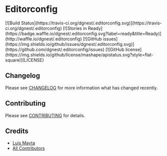# Editorconfig

<span class="badges" align="center">
[![Build Status](https://travis-ci.org/dgnest/.editorconfig.svg)](https://travis-ci.org/dgnest/.editorconfig)
[![Stories in Ready](https://badge.waffle.io/dgnest/.editorconfig.svg?label=ready&title=Ready)](http://waffle.io/dgnest/.editorconfig)
[![GitHub issues](https://img.shields.io/github/issues/dgnest/.editorconfig.svg)](https://github.com/dgnest/.editorconfig/issues)
[![GitHub license](https://img.shields.io/github/license/mashape/apistatus.svg?style=flat-square)](LICENSE)
</span>



## Changelog

Please see [CHANGELOG](CHANGELOG.md) for more information what has changed recently.

## Contributing

Please see [CONTRIBUTING](CONTRIBUTING.md) for details.

## Credits

- [Luis Mayta][link-luis]
- [All Contributors][link-contributors]


<!-- Other -->

[link-luis]: https://github.com/luismayta
[link-contributors]: contributors

